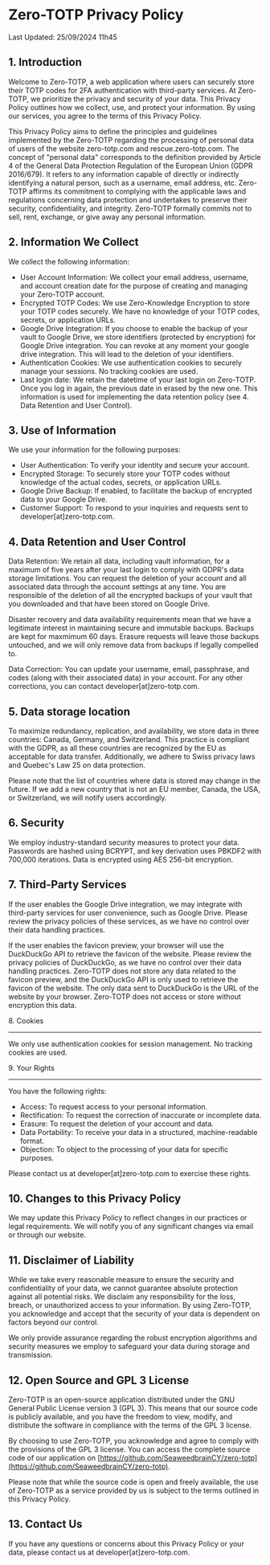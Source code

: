 Zero-TOTP Privacy Policy
========================

Last Updated: 25/09/2024 11h45


1\. Introduction
----------------

Welcome to Zero-TOTP, a web application where users can securely store their TOTP codes for 2FA authentication with third-party services. At Zero-TOTP, we prioritize the privacy and security of your data. This Privacy Policy outlines how we collect, use, and protect your information. By using our services, you agree to the terms of this Privacy Policy.

  

This Privacy Policy aims to define the principles and guidelines implemented by the Zero-TOTP regarding the processing of personal data of users of the website zero-totp.com and rescue.zero-totp.com. The concept of "personal data" corresponds to the definition provided by Article 4 of the General Data Protection Regulation of the European Union (GDPR 2016/679). It refers to any information capable of directly or indirectly identifying a natural person, such as a username, email address, etc. Zero-TOTP affirms its commitment to complying with the applicable laws and regulations concerning data protection and undertakes to preserve their security, confidentiality, and integrity. Zero-TOTP formally commits not to sell, rent, exchange, or give away any personal information.

2\. Information We Collect
--------------------------

We collect the following information:

  

*   User Account Information: We collect your email address, username, and account creation date for the purpose of creating and managing your Zero-TOTP account.
*   Encrypted TOTP Codes: We use Zero-Knowledge Encryption to store your TOTP codes securely. We have no knowledge of your TOTP codes, secrets, or application URLs.
*   Google Drive Integration: If you choose to enable the backup of your vault to Google Drive, we store identifiers (protected by encryption) for Google Drive integration. You can revoke at any moment your google drive integration. This will lead to the deletion of your identifiers.
*   Authentication Cookies: We use authentication cookies to securely manage your sessions. No tracking cookies are used.
*   Last login date: We retain the datetime of your last login on Zero-TOTP. Once you log in again, the previous date in erased by the new one. This information is used for implementing the data retention policy (see 4. Data Retention and User Control).


3\. Use of Information
----------------------

We use your information for the following purposes:

  

*   User Authentication: To verify your identity and secure your account.
*   Encrypted Storage: To securely store your TOTP codes without knowledge of the actual codes, secrets, or application URLs.
*   Google Drive Backup: If enabled, to facilitate the backup of encrypted data to your Google Drive.
*   Customer Support: To respond to your inquiries and requests sent to developer\[at\]zero-totp.com.

4\. Data Retention and User Control
-----------------------------------


Data Retention: We retain all data, including vault information, for a maximum of five years after your last login to comply with GDPR's data storage limitations. You can request the deletion of your account and all associated data through the account settings at any time. You are responsible of the deletion of all the encrypted backups of your vault that you downloaded and that have been stored on Google Drive.  
  
Disaster recovery and data availability requirements mean that we have a legitimate interest in maintaining secure and immutable backups. Backups are kept for maxmimum 60 days. Erasure requests will leave those backups untouched, and we will only remove data from backups if legally compelled to.

  

Data Correction: You can update your username, email, passphrase, and codes (along with their associated data) in your account. For any other corrections, you can contact developer\[at\]zero-totp.com.

5\. Data storage location
-------------------------

To maximize redundancy, replication, and availability, we store data in three countries: Canada, Germany, and Switzerland. This practice is compliant with the GDPR, as all these countries are recognized by the EU as acceptable for data transfer. Additionally, we adhere to Swiss privacy laws and Quebec's Law 25 on data protection.  
  
Please note that the list of countries where data is stored may change in the future. If we add a new country that is not an EU member, Canada, the USA, or Switzerland, we will notify users accordingly.

6\. Security
------------

We employ industry-standard security measures to protect your data. Passwords are hashed using BCRYPT, and key derivation uses PBKDF2 with 700,000 iterations. Data is encrypted using AES 256-bit encryption.


7\. Third-Party Services
------------------------

If the user enables the Google Drive integration, we may integrate with third-party services for user convenience, such as Google Drive. Please review the privacy policies of these services, as we have no control over their data handling practices.

  

If the user enables the favicon preview, your browser will use the DuckDuckGo API to retrieve the favicon of the website. Please review the privacy policies of DuckDuckGo, as we have no control over their data handling practices. Zero-TOTP does not store any data related to the favicon preview, and the DuckDuckGo API is only used to retrieve the favicon of the website. The only data sent to DuckDuckGo is the URL of the website by your browser. Zero-TOTP does not access or store without encryption this data.


8\. Cookies

-----------

We only use authentication cookies for session management. No tracking cookies are used.


9\. Your Rights

---------------

You have the following rights:

  

*   Access: To request access to your personal information.
*   Rectification: To request the correction of inaccurate or incomplete data.
*   Erasure: To request the deletion of your account and data.
*   Data Portability: To receive your data in a structured, machine-readable format.
*   Objection: To object to the processing of your data for specific purposes.

  

Please contact us at developer\[at\]zero-totp.com to exercise these rights.


10\. Changes to this Privacy Policy
-----------------------------------


We may update this Privacy Policy to reflect changes in our practices or legal requirements. We will notify you of any significant changes via email or through our website.

11\. Disclaimer of Liability
----------------------------

While we take every reasonable measure to ensure the security and confidentiality of your data, we cannot guarantee absolute protection against all potential risks. We disclaim any responsibility for the loss, breach, or unauthorized access to your information. By using Zero-TOTP, you acknowledge and accept that the security of your data is dependent on factors beyond our control.

  

We only provide assurance regarding the robust encryption algorithms and security measures we employ to safeguard your data during storage and transmission.

  


12\. Open Source and GPL 3 License
----------------------------------

Zero-TOTP is an open-source application distributed under the GNU General Public License version 3 (GPL 3). This means that our source code is publicly available, and you have the freedom to view, modify, and distribute the software in compliance with the terms of the GPL 3 license.

  

By choosing to use Zero-TOTP, you acknowledge and agree to comply with the provisions of the GPL 3 license. You can access the complete source code of our application on [https://github.com/SeaweedbrainCY/zero-totp](https://github.com/SeaweedbrainCY/zero-totp).

  

Please note that while the source code is open and freely available, the use of Zero-TOTP as a service provided by us is subject to the terms outlined in this Privacy Policy.


13\. Contact Us
---------------

If you have any questions or concerns about this Privacy Policy or your data, please contact us at developer\[at\]zero-totp.com.